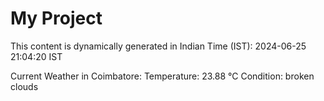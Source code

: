 # My Project

This content is dynamically generated in Indian Time (IST): 2024-06-25 21:04:20 IST


Current Weather in Coimbatore:
Temperature: 23.88 °C
Condition: broken clouds
